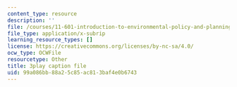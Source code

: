```yaml
---
content_type: resource
description: ''
file: /courses/11-601-introduction-to-environmental-policy-and-planning-fall-2016/99a086bb88a25c85ac813baf4e0b6743_gj8RoTm9jxM.vtt
file_type: application/x-subrip
learning_resource_types: []
license: https://creativecommons.org/licenses/by-nc-sa/4.0/
ocw_type: OCWFile
resourcetype: Other
title: 3play caption file
uid: 99a086bb-88a2-5c85-ac81-3baf4e0b6743
---
```

